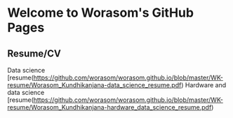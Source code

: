 
# Welcome to Worasom's GitHub Pages

## Resume/CV

Data science [resume(https://github.com/worasom/worasom.github.io/blob/master/WK-resume/Worasom_Kundhikanjana-data_science_resume.pdf)
Hardware and data science [resume(https://github.com/worasom/worasom.github.io/blob/master/WK-resume/Worasom_Kundhikanjana-hardware_data_science_resume.pdf)